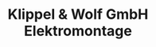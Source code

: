 ---
title: "Klippel & Wolf GmbH Elektromontage"
url: /saarbruecken/klippel-und-wolf-gmbh-elektromontage/
shop: Elektronik
---